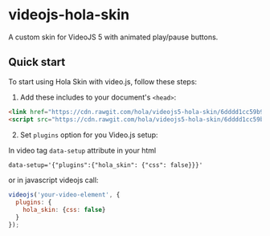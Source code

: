 videojs-hola-skin
============

A custom skin for VideoJS 5 with animated play/pause buttons.

## Quick start

To start using Hola Skin with video.js, follow these steps:

1. Add these includes to your document's `<head>`:

  ```html
  <link href="https://cdn.rawgit.com/hola/videojs5-hola-skin/6dddd1cc59b995cfa5b38a8ca65f6cc5aab52515/dist/css/videojs-hola-skin.css" rel="stylesheet">
  <script src="https://cdn.rawgit.com/hola/videojs5-hola-skin/6dddd1cc59b995cfa5b38a8ca65f6cc5aab52515/dist/js/videojs-hola-skin.min.js"></script>
  ```

2. Set `plugins` option for you Video.js setup:

  In video tag `data-setup` attribute in your html
  ```html
  data-setup='{"plugins":{"hola_skin": {"css": false}}}'
  ```

  or in javascript videojs call:
  ```javascript
  videojs('your-video-element', {
    plugins: {
      hola_skin: {css: false}
    }
  });
  ```
